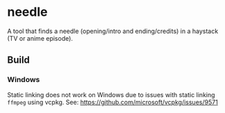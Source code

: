 # needle

A tool that finds a needle (opening/intro and ending/credits) in a haystack (TV or anime episode).

## Build

### Windows

Static linking does not work on Windows due to issues with static linking `ffmpeg` using vcpkg. See: https://github.com/microsoft/vcpkg/issues/9571

